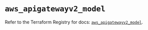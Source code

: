 # `aws_apigatewayv2_model`

Refer to the Terraform Registry for docs: [`aws_apigatewayv2_model`](https://registry.terraform.io/providers/hashicorp/aws/6.14.0/docs/resources/apigatewayv2_model).
